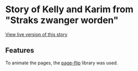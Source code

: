 # Story of Kelly and Karim from "Straks zwanger worden"

[View live version of this story](https://www.strakszwangerworden.nl/beeldverhaal/)

## Features

To animate the pages, the [page-flip](https://www.npmjs.com/package/page-flip) library was used.
